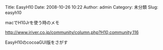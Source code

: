 Title: EasyH10
Date: 2008-10-26 10:22
Author: admin
Category: 未分類
Slug: easyh10

<div>

macでH10Jrを使う時のメモ

</div>

http://www.iriver.co.jp/community/column.php?H10,community,116

<div>

EasyH10のcocoaGUI版をさがす

</div>
